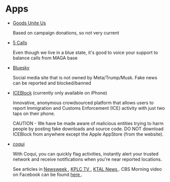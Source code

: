 # Apps

* [Goods Unite Us](https://goodsuniteus.com)

  Based on campaign donations, so not very current

* [5 Calls](https://5calls.org)

  Even though we live in a blue state, it's good to voice your support
  to balance calls from MAGA base

* [Bluesky](https://bsky.app)

  Social media site that is not owned by Meta/Trump/Musk. Fake news
  can be reported and blocked/banned

* [ICEBlock](https://iceblock.app) (currently only available on iPhone)

  Innovative, anonymous crowdsourced platform that allows users to
  report Immigration and Customs Enforcement (ICE) activity with just
  two taps on their phone.

  CAUTION - We have be made aware of malicious entities trying to harm
  people by posting fake downloads and source code. DO NOT download
  ICEBlock from anywhere except the Apple AppStore (from the website).

* [coqui](https://juntospodemos.life/en)

  With Coquí, you can quickly flag activities, instantly alert your
  trusted network and receive notifications when you're near reported
  locations.

  See articles in [Newsweek
  ](https://www.newsweek.com/new-app-coqui-ice-immigration-new-york-2103414),
  [KPLC TV
  ](https://www.kplctv.com/2025/07/22/new-app-that-notifies-users-nearby-ice-activity-launches-nationwide/),
  [KTAL News
  ](https://www.ktalnews.com/news/u-s-world/ice-raids-coqui-app/). CBS
  Morning video on Facebook can be found [here
  ](https://www.facebook.com/CBSMornings/videos/immigrants-across-the-us-are-turning-to-apps-like-coqui-to-alert-them-of-nearby-/1634180517272968/).

